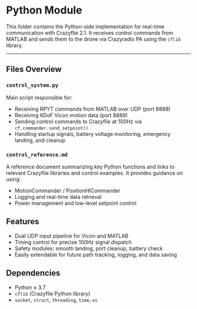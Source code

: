 # Python Module

This folder contains the Python-side implementation for real-time communication with Crazyflie 2.1. It receives control commands from MATLAB and sends them to the drone via Crazyradio PA using the `cflib` library.

---

## Files Overview

### `control_system.py`

Main script responsible for:

* Receiving RPYT commands from MATLAB over UDP (port 8888)
* Receiving 6DoF Vicon motion data (port 8889)
* Sending control commands to Crazyflie at 100Hz via `cf.commander.send_setpoint()`
* Handling startup signals, battery voltage monitoring, emergency landing, and cleanup

### `control_reference.md`

A reference document summarizing key Python functions and links to relevant Crazyflie libraries and control examples. It provides guidance on using:

* MotionCommander / PositionHlCommander
* Logging and real-time data retrieval
* Power management and low-level setpoint control



## Features

* Dual UDP input pipeline for Vicon and MATLAB
* Timing control for precise 100Hz signal dispatch
* Safety modules: smooth landing, port cleanup, battery check
* Easily extendable for future path tracking, logging, and data saving



## Dependencies

* Python ≥ 3.7
* `cflib` (Crazyflie Python library)
* `socket`, `struct`, `threading`, `time`, `os`



